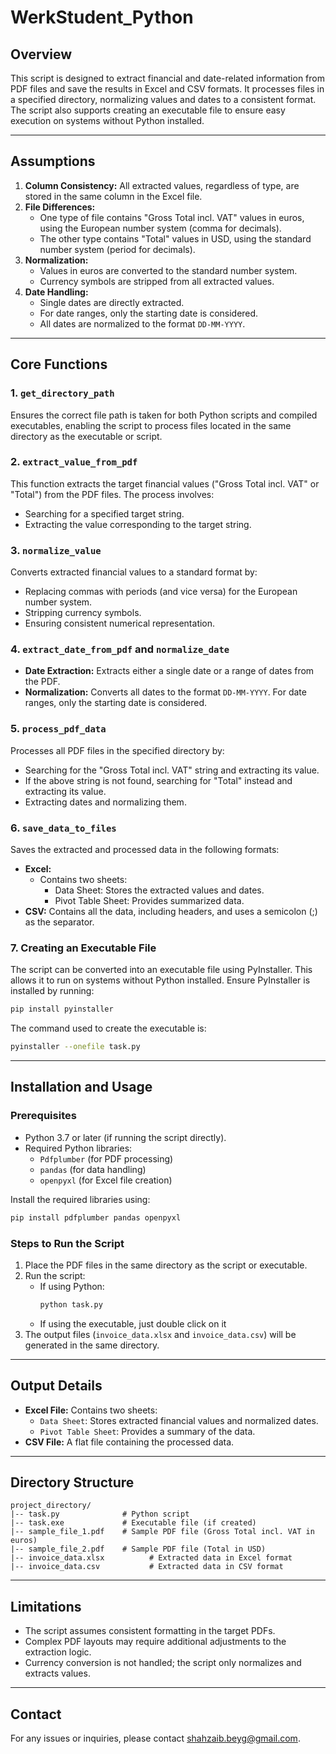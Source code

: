 # WerkStudent_Python

## Overview
This script is designed to extract financial and date-related information from PDF files and save the results in Excel and CSV formats. It processes files in a specified directory, normalizing values and dates to a consistent format. The script also supports creating an executable file to ensure easy execution on systems without Python installed.

---

## Assumptions
1. **Column Consistency:** All extracted values, regardless of type, are stored in the same column in the Excel file.
2. **File Differences:**
    - One type of file contains "Gross Total incl. VAT" values in euros, using the European number system (comma for decimals).
    - The other type contains "Total" values in USD, using the standard number system (period for decimals).
3. **Normalization:**
    - Values in euros are converted to the standard number system.
    - Currency symbols are stripped from all extracted values.
4. **Date Handling:**
    - Single dates are directly extracted.
    - For date ranges, only the starting date is considered.
    - All dates are normalized to the format `DD-MM-YYYY`.

---

## Core Functions

### 1. `get_directory_path`
Ensures the correct file path is taken for both Python scripts and compiled executables, enabling the script to process files located in the same directory as the executable or script.

### 2. `extract_value_from_pdf`
This function extracts the target financial values ("Gross Total incl. VAT" or "Total") from the PDF files. The process involves:
- Searching for a specified target string.
- Extracting the value corresponding to the target string.

### 3. `normalize_value`
Converts extracted financial values to a standard format by:
- Replacing commas with periods (and vice versa) for the European number system.
- Stripping currency symbols.
- Ensuring consistent numerical representation.

### 4. `extract_date_from_pdf` and `normalize_date`
- **Date Extraction:** Extracts either a single date or a range of dates from the PDF.
- **Normalization:** Converts all dates to the format `DD-MM-YYYY`. For date ranges, only the starting date is considered.

### 5. `process_pdf_data`
Processes all PDF files in the specified directory by:
- Searching for the "Gross Total incl. VAT" string and extracting its value.
- If the above string is not found, searching for "Total" instead and extracting its value.
- Extracting dates and normalizing them.

### 6. `save_data_to_files`
Saves the extracted and processed data in the following formats:
- **Excel:**
  - Contains two sheets:
    - Data Sheet: Stores the extracted values and dates.
    - Pivot Table Sheet: Provides summarized data.
- **CSV:** Contains all the data, including headers, and uses a semicolon (;) as the separator.

### 7. **Creating an Executable File**
The script can be converted into an executable file using PyInstaller. This allows it to run on systems without Python installed. Ensure PyInstaller is installed by running:

```bash
pip install pyinstaller
```

The command used to create the executable is:

```bash
pyinstaller --onefile task.py
```

---

## Installation and Usage

### Prerequisites
- Python 3.7 or later (if running the script directly).
- Required Python libraries:
  - `Pdfplumber` (for PDF processing)
  - `pandas` (for data handling)
  - `openpyxl` (for Excel file creation)

Install the required libraries using:

```bash
pip install pdfplumber pandas openpyxl
```

### Steps to Run the Script
1. Place the PDF files in the same directory as the script or executable.
2. Run the script:
   - If using Python:
     ```bash
     python task.py
     ```
   - If using the executable, just double click on it
3. The output files (`invoice_data.xlsx` and `invoice_data.csv`) will be generated in the same directory.

---

## Output Details
- **Excel File:** Contains two sheets:
  - `Data Sheet`: Stores extracted financial values and normalized dates.
  - `Pivot Table Sheet`: Provides a summary of the data.
- **CSV File:** A flat file containing the processed data.

---

## Directory Structure
```
project_directory/
|-- task.py              # Python script
|-- task.exe             # Executable file (if created)
|-- sample_file_1.pdf    # Sample PDF file (Gross Total incl. VAT in euros)
|-- sample_file_2.pdf    # Sample PDF file (Total in USD)
|-- invoice_data.xlsx          # Extracted data in Excel format
|-- invoice_data.csv           # Extracted data in CSV format
```

---

## Limitations
- The script assumes consistent formatting in the target PDFs.
- Complex PDF layouts may require additional adjustments to the extraction logic.
- Currency conversion is not handled; the script only normalizes and extracts values.


---

## Contact
For any issues or inquiries, please contact shahzaib.beyg@gmail.com.
